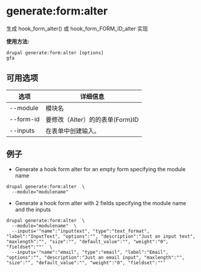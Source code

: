 # generate:form:alter
生成 hook_form_alter() 或 hook_form_FORM_ID_alter 实现

**使用方法:**
```
drupal generate:form:alter [options]
gfa
```

## 可用选项
选项 | 详细信息
-------|-------------
--module | 模块名
--form-id | 要修改（Alter）的的表单(Form)ID
--inputs | 在表单中创建输入。

## 例子
* Generate a hook form alter for an empty form specifying the module name
```
drupal generate:form:alter  \
  --module="modulename"
```
* Generate a hook form alter with 2 fields specifying the module name and the inputs
```
drupal generate:form:alter  \
  --module="modulename"  \
  --inputs='"name":"inputtext", "type":"text_format", "label":"InputText", "options":"", "description":"Just an input text", "maxlength":"", "size":"", "default_value":"", "weight":"0", "fieldset":""'  \
  --inputs='"name":"email", "type":"email", "label":"Email", "options":"", "description":"Just an email input", "maxlength":"", "size":"", "default_value":"", "weight":"0", "fieldset":""'
```

